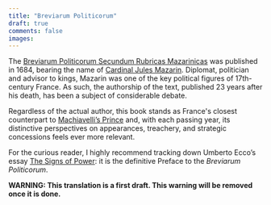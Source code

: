 ```yaml
---
title: "Breviarum Politicorum"
draft: true
comments: false
images:
---
```


The [Breviarum Politicorum Secundum Rubricas Mazarinicas](https://fr.wikipedia.org/wiki/Br%C3%A9viaire_des_politiciens) was published in 1684, bearing the name of [Cardinal Jules Mazarin](https://en.wikipedia.org/wiki/Cardinal_Mazarin).
Diplomat, politician and advisor to kings, Mazarin was one of the key political figures of 17th-century France.
As such, the authorship of the text, published 23 years after his death, has been a subject of considerable debate.

Regardless of the actual author, this book stands as France's closest counterpart to [Machiavelli’s Prince](https://en.wikipedia.org/wiki/The_Prince) and, with each passing year, its distinctive perspectives on appearances, treachery, and strategic concessions feels ever more relevant.

For the curious reader, I highly recommend tracking down Umberto Ecco’s essay [The Signs of Power](/writing/translations/breviarum_politicorum/bonus/signs_of_power): it is the definitive Preface to the *Breviarum Politicorum*.

**WARNING: This translation is a first draft. This warning will be removed once it is done.**

<!--
TODO: 
* improve translation (2 pass then contact tisde proofreader), 
* fact check with french edition, 
* clean up umberto eco essay, 
* make sure latin folder and online translation have the same content.

clean up latin reference:
* check for italic in latin reference
* restore proper linebreak in the first latin chapters
* check first characters of text in the first latin chapters
* check latin for difference in line separation between chapters: are there some subsection? (do they map to the axioms?)
-->

<!--
Latex/paper edition:
content:
letrine at the beginning of each chapter
title in small caps
page break at the beginning of each chapter
sections and index for ease of use

use his signature somewhere?
https://commons.wikimedia.org/wiki/File:Signature_Cardinal_Mazarin.png

cover:
[gallimar](https://www.grapheine.com/en/history-of-graphic-design/history-of-book-covers-4) style minimalistic cover (no illustration or just the shape of a cardinal's hat (but mazarin used to go with a minimalistic hat))
*but* writen in white (or cream, but not goldish, to avoid it getting yellow with time) on a cardinal red background (making it pop)
-->